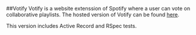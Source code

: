 ##Votify
Votify is a website extenssion of Spotify where a user can vote on collaborative playlists. 
The hosted version of Votify can be found [here](https://github.com/Votefy/Project).

This version includes Active Record and RSpec tests.
